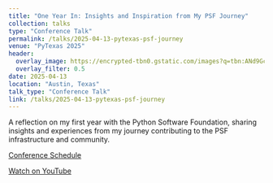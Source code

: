 ```yaml
---
title: "One Year In: Insights and Inspiration from My PSF Journey"
collection: talks
type: "Conference Talk"
permalink: /talks/2025-04-13-pytexas-psf-journey
venue: "PyTexas 2025"
header:
  overlay_image: https://encrypted-tbn0.gstatic.com/images?q=tbn:ANd9GcTP-UOJAGcjpBvMkpuSTsoIJiYVi4xqOorm2w&s
  overlay_filter: 0.5
date: 2025-04-13
location: "Austin, Texas"
talk_type: "Conference Talk"
link: /talks/2025-04-13-pytexas-psf-journey
---
```


A reflection on my first year with the Python Software Foundation, sharing insights and experiences from my journey contributing to the PSF infrastructure and community.

[Conference Schedule](https://www.pytexas.org/2025/schedule/talks/#one-year-in-insights-and-inspiration-from-my-psf-journey)

[Watch on YouTube](https://www.youtube.com/watch?v=EmQiq4fIv1A)
